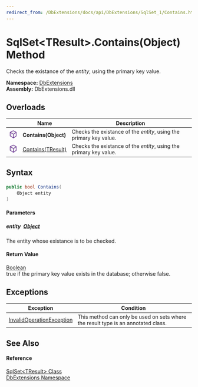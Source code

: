```yaml
---
redirect_from: /DbExtensions/docs/api/DbExtensions/SqlSet_1/Contains.html
---
```


SqlSet&lt;TResult>.Contains(Object) Method
==========================================
Checks the existance of the *entity*, using the primary key value.
  
**Namespace:** [DbExtensions][1]  
**Assembly:** DbExtensions.dll

Overloads
---------

|                  | Name                   | Description                                                        |
| ---------------- | ---------------------- | ------------------------------------------------------------------ |
| ![Public method] | **Contains(Object)**   | Checks the existance of the *entity*, using the primary key value. |
| ![Public method] | [Contains(TResult)][2] | Checks the existance of the *entity*, using the primary key value. |


Syntax
------

```csharp
public bool Contains(
	Object entity
)
```

#### Parameters

##### *entity*  [Object][3]
The entity whose existance is to be checked.

#### Return Value
[Boolean][4]  
true if the primary key value exists in the database; otherwise false.

Exceptions
----------

| Exception                      | Condition                                                                         |
| ------------------------------ | --------------------------------------------------------------------------------- |
| [InvalidOperationException][5] | This method can only be used on sets where the result type is an annotated class. |


See Also
--------

#### Reference
[SqlSet&lt;TResult> Class][6]  
[DbExtensions Namespace][1]  

[1]: ../README.md
[2]: Contains_1.md
[3]: https://learn.microsoft.com/dotnet/api/system.object
[4]: https://learn.microsoft.com/dotnet/api/system.boolean
[5]: https://learn.microsoft.com/dotnet/api/system.invalidoperationexception
[6]: README.md
[Public method]: ../../icons/pubmethod.svg "Public method"